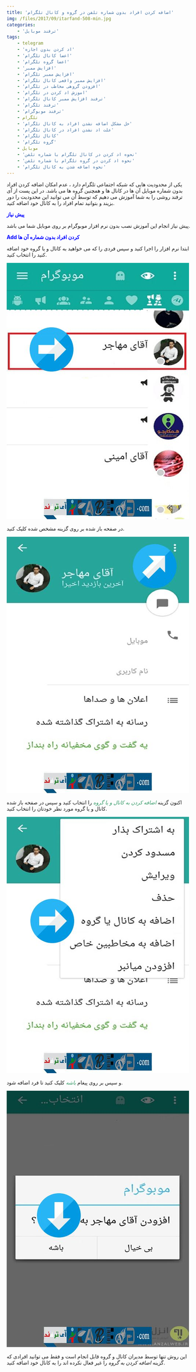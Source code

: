 ```yaml
---
title: 'اضافه کردن افراد بدون شماره تلفن در گروه و کانال تلگرام'
img: /files/2017/09/itarfand-508-min.jpg
categories:
    - 'ترفند موبایل'
tags:
    - telegram
    - 'اد كردن بدون اجازه'
    - 'اعضا کانال تلگرام'
    - 'اعضا گروه تلگرام'
    - 'افزایش ممبر'
    - 'افزایش ممبر تلگرام'
    - 'افزایش ممبر واقعی کانال تلگرام'
    - 'افزودن گروهی مخاطب در تلگرام'
    - 'اموزش اد كردن در تلگرام'
    - 'ترفند افزایش ممبر کانال تلگرام'
    - 'ترفند تلگرام'
    - 'ترفند موبوگرام'
    - تلگرام
    - 'حل مشکل اضافه نشدن افراد به کانال تلگرام'
    - 'علت اد نشدن افراد در کانال تلگرام'
    - 'کانال تلگرام'
    - 'گروه تلگرام'
    - موبایل
    - 'نحوه اد كردن در کانال تلگرام با شماره تلفن'
    - 'نحوه اد كردن در گروه تلگرام با شماره تلفن'
    - 'نحوه اضافه شدن به کانال تلگرام'
---
```


یکی از محدودیت هایی که شبکه اجتماعی تلگرام دارد ، عدم امکان اضافه کردن افراد بدون شماره موبایل آن ها در کانال ها و همچنین گروه ها می باشد. در این پست از آی ترفند روشی را به شما آموزش می دهیم که توسط آن می توانید این محدودیت را دور بزیند و بتوانید تمام افراد را به کانال خود اضافه کنید.

<span style="color: #0000ff;">**پیش نیاز**</span>

پیش نیاز انجام این آموزش نصب بدون نرم افزار موبوگرام بر روی موبایل شما می باشد.

**<span style="color: #0000ff;">Add کردن افراد بدون شماره آن ها</span>**

ابتدا نرم افزار را اجرا کنید و سپس فردی را که می خواهید به کانال و یا گروه خود اضافه کنید را انتخاب کنید.

![mhkarami97](/files/2017/09/itarfand-504-min.jpg)  

در صفحه باز شده بر روی گزینه مشخص شده کلیک کنید.

![mhkarami97](/files/2017/09/itarfand-505-min.jpg)  

اکنون گزینه <span style="color: #339966;">*اضافه کردن به کانال و یا گروه*</span> را انتخاب کنید و سپس در صفحه باز شده کانال و یا گروه مورد نظر خودتان را انتخاب کنید.

![mhkarami97](/files/2017/09/itarfand-506-min.jpg)  

و سپس بر روی پیغام <span style="color: #339966;">*باشه* </span>کلیک کنید تا فرد اضافه شود.

![mhkarami97](/files/2017/09/itarfand-507-min.jpg)  

این روش تنها توسط مدیران کانال و گروه قابل انجام است و فقط می توانید افرادی که گزینه *اضافه کردن به گروه* را غیر فعال نکرده اند را به کانال خود اضافه کنید.